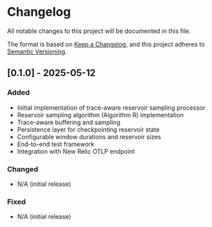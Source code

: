 # Changelog

All notable changes to this project will be documented in this file.

The format is based on [Keep a Changelog](https://keepachangelog.com/en/1.0.0/),
and this project adheres to [Semantic Versioning](https://semver.org/spec/v2.0.0.html).

## [0.1.0] - 2025-05-12

### Added
- Initial implementation of trace-aware reservoir sampling processor
- Reservoir sampling algorithm (Algorithm R) implementation
- Trace-aware buffering and sampling
- Persistence layer for checkpointing reservoir state
- Configurable window durations and reservoir sizes
- End-to-end test framework
- Integration with New Relic OTLP endpoint

### Changed
- N/A (initial release)

### Fixed
- N/A (initial release)